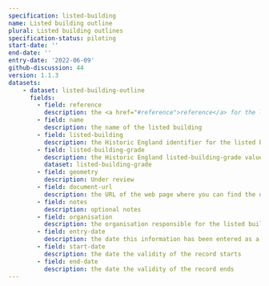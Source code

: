 ```yaml
---
specification: listed-building
name: Listed building outline
plural: Listed building outlines
specification-status: piloting
start-date: ''
end-date: ''
entry-date: '2022-06-09'
github-discussion: 44
version: 1.1.3
datasets:
    - dataset: listed-building-outline
      fields:
        - field: reference
          description: the <a href="#reference">reference</a> for the listed building
        - field: name
          description: the name of the listed building
        - field: listed-building
          description: the Historic England identifier for the listed building, for example <a href="https://historicengland.org.uk/listing/the-list/list-entry/1024710" class="govuk-link">1024710</a>
        - field: listed-building-grade
          description: the Historic England listed-building-grade value for the listed building
          dataset: listed-building-grade
        - field: geometry
          description: Under review 
        - field: document-url
          description: the URL of the web page where you can find the document for the listed building
        - field: notes
          description: optional notes
        - field: organisation
          description: the organisation responsible for the listed building
        - field: entry-date
          description: the date this information has been entered as a record
        - field: start-date
          description: the date the validity of the record starts
        - field: end-date
          description: the date the validity of the record ends
---
```

